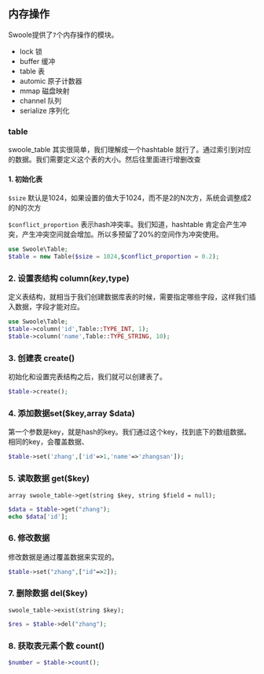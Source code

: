 ## 内存操作

Swoole提供了`7`个内存操作的模块。

- lock 锁
- buffer 缓冲
- table 表
- automic 原子计数器
- mmap 磁盘映射
- channel 队列
- serialize 序列化



### table

swoole_table 其实很简单，我们理解成一个hashtable 就行了。通过索引到对应的数据。我们需要定义这个表的大小。然后往里面进行增删改查

#### 1. 初始化表

`$size` 默认是1024，如果设置的值大于1024，而不是2的N次方，系统会调整成2的N的次方

`$conflict_proportion` 表示hash冲突率。我们知道，hashtable 肯定会产生冲突，产生冲突空间就会增加。所以多预留了20%的空间作为冲突使用。

```php
use Swoole\Table;
$table = new Table($size = 1024,$conflict_proportion = 0.2);
```

### 2. 设置表结构 column($key,$type)

定义表结构，就相当于我们创建数据库表的时候，需要指定哪些字段，这样我们插入数据，字段才能对应。

```php
use Swoole\Table;
$table->column('id',Table::TYPE_INT, 1);
$table->column('name',Table::TYPE_STRING, 10);
```

### 3. 创建表 create()

初始化和设置完表结构之后，我们就可以创建表了。

```php
$table->create();
```

### 4. 添加数据set($key,array $data)

第一个参数是key，就是hash的key。我们通过这个key，找到底下的数组数据。相同的key，会覆盖数据、

```php
$table->set('zhang',['id'=>1,'name'=>'zhangsan']);
```

### 5. 读取数据 get($key)

```
array swoole_table->get(string $key, string $field = null);
```

```php
$data = $table->get("zhang");
echo $data['id'];
```

### 6. 修改数据

修改数据是通过覆盖数据来实现的。

```php
$table->set("zhang",["id"=>2]);
```

### 7. 删除数据 del($key)

```
swoole_table->exist(string $key);
```

```php
$res = $table->del("zhang");
```

### 8. 获取表元素个数 count()

```php
$number = $table->count();
```

